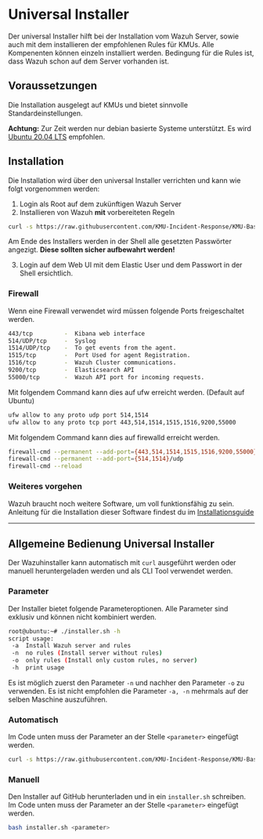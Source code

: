 # Universal Installer
Der universal Installer hilft bei der Installation vom Wazuh Server, sowie auch mit dem installieren der empfohlenen Rules für KMUs.
Alle Kompenenten können einzeln installiert werden.
Bedingung für die Rules ist, dass Wazuh schon auf dem Server vorhanden ist.

## Voraussetzungen
Die Installation ausgelegt auf KMUs und bietet sinnvolle Standardeinstellungen.

**Achtung:** Zur Zeit werden nur debian basierte Systeme unterstützt. Es wird [Ubuntu 20.04 LTS](https://releases.ubuntu.com/20.04.4/ubuntu-20.04.4-live-server-amd64.iso) empfohlen.

## Installation
Die Installation wird über den universal Installer verrichten und kann wie folgt vorgenommen werden:

1. Login als Root auf dem zukünftigen Wazuh Server
2. Installieren von Wazuh **mit** vorbereiteten Regeln
``` bash 
curl -s https://raw.githubusercontent.com/KMU-Incident-Response/KMU-Basis-Logging/main/universal_installer/installer.sh | bash -s -- -a
```
Am Ende des Installers werden in der Shell alle gesetzten Passwörter angezigt. **Diese sollten sicher aufbewahrt werden!**

3. Login auf dem Web UI mit dem Elastic User und dem Passwort in der Shell ersichtlich.


### Firewall
Wenn eine Firewall verwendet wird müssen folgende Ports freigeschaltet werden.
``` bash
443/tcp         -  Kibana web interface
514/UDP/tcp     -  Syslog
1514/UDP/tcp    -  To get events from the agent.
1515/tcp        -  Port Used for agent Registration.
1516/tcp        -  Wazuh Cluster communications.
9200/tcp        -  Elasticsearch API
55000/tcp       -  Wazuh API port for incoming requests.
```
Mit folgendem Command kann dies auf ufw erreicht werden. (Default auf Ubuntu)
``` bash
ufw allow to any proto udp port 514,1514
ufw allow to any proto tcp port 443,514,1514,1515,1516,9200,55000
```
Mit folgendem Command kann dies auf firewalld erreicht werden.
``` bash
firewall-cmd --permanent --add-port={443,514,1514,1515,1516,9200,55000}/tcp
firewall-cmd --permanent --add-port={514,1514}/udp
firewall-cmd --reload
```

### Weiteres vorgehen
Wazuh braucht noch weitere Software, um voll funktionsfähig zu sein. 
Anleitung für die Installation dieser Software findest du im [Installationsguide](https://github.com/KMU-Incident-Response/KMU-Security-Best-Practices/releases/latest/download/installation-guide-OSS.pdf)

--- 


## Allgemeine Bedienung Universal Installer
Der Wazuhinstaller kann automatisch mit `curl` ausgeführt werden oder manuell heruntergeladen werden und als CLI Tool verwendet werden.

### Parameter
Der Installer bietet folgende Parameteroptionen. Alle Parameter sind exklusiv und können nicht kombiniert werden.
``` bash
root@ubuntu:~# ./installer.sh -h
script usage:
 -a	 Install Wazuh server and rules
 -n	 no rules (Install server without rules)
 -o	 only rules (Install only custom rules, no server)
 -h	 print usage
```

Es ist möglich zuerst den Parameter `-n` und nachher den Parameter `-o` zu verwenden. Es ist nicht empfohlen die Parameter `-a, -n` mehrmals auf der selben Maschine auszuführen.

### Automatisch
Im Code unten muss der Parameter an der Stelle `<parameter>` eingefügt werden.
``` bash
curl -s https://raw.githubusercontent.com/KMU-Incident-Response/KMU-Basis-Logging/main/universal_installer/installer.sh | bash -s -- <parameter>
```

### Manuell
Den Installer auf GitHub herunterladen und in ein `installer.sh` schreiben. Im Code unten muss der Parameter an der Stelle `<parameter>` eingefügt werden.
``` bash
bash installer.sh <parameter>
```
